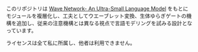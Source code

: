 このリポジトリは [Wave Network- An Ultra-Small Language Model](https://arxiv.org/html/2411.02674v4) をもとにモジュールを複層化し、工夫としてウエーブレット変換、生体ゆらぎゲートの機構を追加し、従来の注意機構とは異なる視点で言語モデリングを試みる設計となっています。


ライセンスは全て私に所属し、他者は利用できません。
